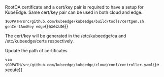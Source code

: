 RootCA certificate and a cert/key pair is required to have a setup for KubeEdge. Same cert/key pair can be used in both cloud and edge.

`$GOPATH/src/github.com/kubeedge/kubeedge/build/tools/certgen.sh genCertAndKey edge`{{execute}}

The cert/key will be generated in the /etc/kubeedge/ca and /etc/kubeedge/certs respectively.

Update the path of certificates

`vim $GOPATH/src/github.com/kubeedge/kubeedge/cloud/conf/controller.yaml`{{execute}}
